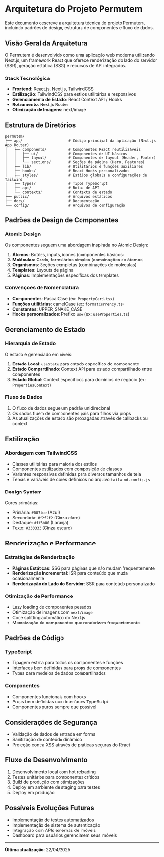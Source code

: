 # Arquitetura do Projeto Permutem

Este documento descreve a arquitetura técnica do projeto Permutem, incluindo padrões de design, estrutura de componentes e fluxo de dados.

## Visão Geral da Arquitetura

O Permutem é desenvolvido como uma aplicação web moderna utilizando Next.js, um framework React que oferece renderização do lado do servidor (SSR), geração estática (SSG) e recursos de API integrados.

### Stack Tecnológica

- **Frontend**: React.js, Next.js, TailwindCSS
- **Estilização**: TailwindCSS para estilos utilitários e responsivos
- **Gerenciamento de Estado**: React Context API / Hooks
- **Roteamento**: Next.js Router
- **Otimização de Imagens**: next/image

## Estrutura de Diretórios

```
permutem/
├── app/                     # Código principal da aplicação (Next.js App Router)
│   ├── components/          # Componentes React reutilizáveis
│   │   ├── ui/              # Componentes de UI básicos
│   │   ├── layout/          # Componentes de layout (Header, Footer)
│   │   └── sections/        # Seções da página (Hero, Features)
│   ├── lib/                 # Utilitários e funções auxiliares
│   ├── hooks/               # React Hooks personalizados
│   ├── styles/              # Estilos globais e configurações de Tailwind
│   ├── types/               # Tipos TypeScript
│   ├── api/                 # Rotas de API
│   └── contexts/            # Contexts de estado
├── public/                  # Arquivos estáticos
├── docs/                    # Documentação
└── config/                  # Arquivos de configuração
```

## Padrões de Design de Componentes

### Atomic Design

Os componentes seguem uma abordagem inspirada no Atomic Design:

1. **Átomos**: Botões, inputs, ícones (componentes básicos)
2. **Moléculas**: Cards, formulários simples (combinações de átomos)
3. **Organismos**: Seções completas (combinações de moléculas)
4. **Templates**: Layouts de página
5. **Páginas**: Implementações específicas dos templates

### Convenções de Nomenclatura

- **Componentes**: PascalCase (ex: `PropertyCard.tsx`)
- **Funções utilitárias**: camelCase (ex: `formatCurrency.ts`)
- **Constantes**: UPPER_SNAKE_CASE
- **Hooks personalizados**: Prefixo `use` (ex: `useProperties.ts`)

## Gerenciamento de Estado

### Hierarquia de Estado

O estado é gerenciado em níveis:

1. **Estado Local**: `useState` para estado específico de componente
2. **Estado Compartilhado**: Context API para estado compartilhado entre componentes
3. **Estado Global**: Context específicos para domínios de negócio (ex: `PropertiesContext`)

### Fluxo de Dados

1. O fluxo de dados segue um padrão unidirecional
2. Os dados fluem de componentes pais para filhos via props
3. As atualizações de estado são propagadas através de callbacks ou context

## Estilização

### Abordagem com TailwindCSS

- Classes utilitárias para maioria dos estilos
- Componentes estilizados com composição de classes
- Variantes responsivas definidas para diversos tamanhos de tela
- Temas e variáveis de cores definidos no arquivo `tailwind.config.js`

### Design System

Cores primárias:
- Primária: `#0071ce` (Azul)
- Secundária: `#f2f2f2` (Cinza claro)
- Destaque: `#ff6b00` (Laranja)
- Texto: `#333333` (Cinza escuro)

## Renderização e Performance

### Estratégias de Renderização

- **Páginas Estáticas**: SSG para páginas que não mudam frequentemente
- **Renderização Incremental**: ISR para conteúdo que muda ocasionalmente
- **Renderização do Lado do Servidor**: SSR para conteúdo personalizado

### Otimização de Performance

- Lazy loading de componentes pesados
- Otimização de imagens com `next/image`
- Code splitting automático do Next.js
- Memoização de componentes que renderizam frequentemente

## Padrões de Código

### TypeScript

- Tipagem estrita para todos os componentes e funções
- Interfaces bem definidas para props de componentes
- Types para modelos de dados compartilhados

### Componentes

- Componentes funcionais com hooks
- Props bem definidas com interfaces TypeScript
- Componentes puros sempre que possível

## Considerações de Segurança

- Validação de dados de entrada em forms
- Sanitização de conteúdo dinâmico
- Proteção contra XSS através de práticas seguras do React

## Fluxo de Desenvolvimento

1. Desenvolvimento local com hot reloading
2. Testes unitários para componentes críticos
3. Build de produção com otimizações
4. Deploy em ambiente de staging para testes
5. Deploy em produção

## Possíveis Evoluções Futuras

- Implementação de testes automatizados
- Implementação de sistema de autenticação
- Integração com APIs externas de imóveis
- Dashboard para usuários gerenciarem seus imóveis

---

**Última atualização**: 22/04/2025 